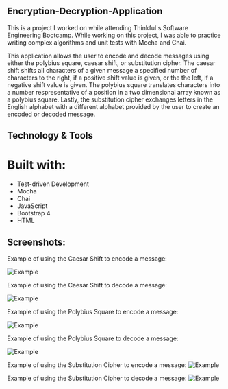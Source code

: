 ## Encryption-Decryption-Application

This is a project I worked on while attending Thinkful's Software Engineering Bootcamp. While working on this project, I was able to practice writing complex algorithms and unit tests with Mocha and Chai.

This application allows the user to encode and decode messages using either the polybius square, caesar shift, or substitution cipher. The caesar shift shifts all characters of a given message a specified number of characters to the right, if a positive shift value is given, or the the left, if a negative shift value is given. The polybius square translates characters into a number respresentative of a position in a two dimensional array known as a polybius square. Lastly, the substitution cipher exchanges letters in the English alphabet with a different alphabet provided by the user to create an encoded or decoded message.

## Technology & Tools

# Built with:

- Test-driven Development
- Mocha
- Chai
- JavaScript
- Bootstrap 4
- HTML

## Screenshots:

 Example of using the Caesar Shift to encode a message:

![Example](https://github.com/Mona-Nabil/Encryption-Decryption-Application/assets/134805506/3b234fb3-aefa-4883-8485-4108e8845e7c)

 Example of using the Caesar Shift to decode a message:

![Example](https://github.com/Mona-Nabil/Encryption-Decryption-Application/assets/134805506/b96f72c1-fa29-439f-94c6-7f0a24f7bef1)

 Example of using the Polybius Square to encode a message:

![Example](https://github.com/Mona-Nabil/Encryption-Decryption-Application/assets/134805506/5e8c883c-4917-4f33-ab95-7d3bfca3ed3d)

  Example of using the Polybius Square to decode a message:

  ![Example](https://github.com/Mona-Nabil/Encryption-Decryption-Application/assets/134805506/f9c84bdf-aead-45a6-9763-764a20980646)

  Example of using the Substitution Cipher to encode a message:
    ![Example](https://github.com/Mona-Nabil/Encryption-Decryption-Application/assets/134805506/c6eb5310-7029-4491-8d06-ac8f7c318f61)

 Example of using the Substitution Cipher to decode a message:
   ![Example](https://github.com/Mona-Nabil/Encryption-Decryption-Application/assets/134805506/1a710de4-6440-4be8-9867-4d20253201ac)


